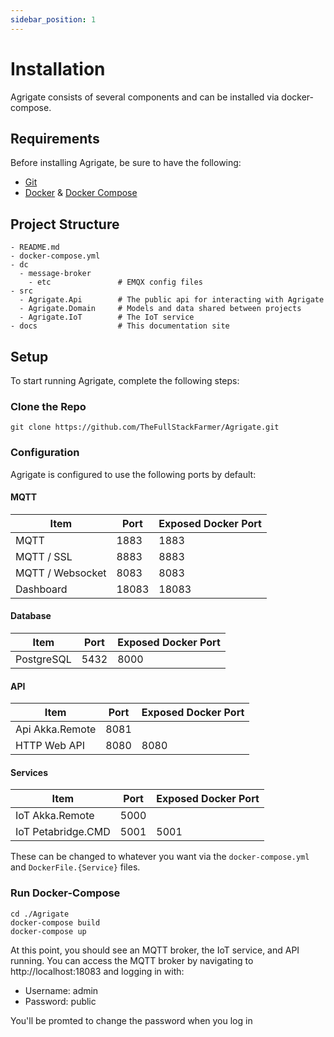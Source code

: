 ```yaml
---
sidebar_position: 1
---
```


# Installation

Agrigate consists of several components and can be installed via docker-compose.

## Requirements

Before installing Agrigate, be sure to have the following:

- [Git](https://git-scm.com/downloads)
- [Docker](https://docs.docker.com/desktop/install/linux-install/) &
  [Docker Compose](https://docs.docker.com/compose/install/)

## Project Structure

```
- README.md
- docker-compose.yml
- dc
  - message-broker
    - etc               # EMQX config files
- src
  - Agrigate.Api        # The public api for interacting with Agrigate
  - Agrigate.Domain     # Models and data shared between projects
  - Agrigate.IoT        # The IoT service
- docs                  # This documentation site
```

## Setup

To start running Agrigate, complete the following steps:

### Clone the Repo

```
git clone https://github.com/TheFullStackFarmer/Agrigate.git
```

### Configuration

Agrigate is configured to use the following ports by default:

#### MQTT

| Item             | Port  | Exposed Docker Port |
| ---------------- | ----- | ------------------- |
| MQTT             | 1883  | 1883                |
| MQTT / SSL       | 8883  | 8883                |
| MQTT / Websocket | 8083  | 8083                |
| Dashboard        | 18083 | 18083               |

#### Database

| Item       | Port | Exposed Docker Port |
| ---------- | ---- | ------------------- |
| PostgreSQL | 5432 | 8000                |

#### API

| Item            | Port | Exposed Docker Port |
| --------------- | ---- | ------------------- |
| Api Akka.Remote | 8081 |                     |
| HTTP Web API    | 8080 | 8080                |

#### Services

| Item               | Port | Exposed Docker Port |
| ------------------ | ---- | ------------------- |
| IoT Akka.Remote    | 5000 |                     |
| IoT Petabridge.CMD | 5001 | 5001                |

These can be changed to whatever you want via the `docker-compose.yml` and
`DockerFile.{Service}` files.

### Run Docker-Compose

```
cd ./Agrigate
docker-compose build
docker-compose up
```

At this point, you should see an MQTT broker, the IoT service, and API running.
You can access the MQTT broker by navigating to http://localhost:18083 and
logging in with:

- Username: admin
- Password: public

You'll be promted to change the password when you log in

